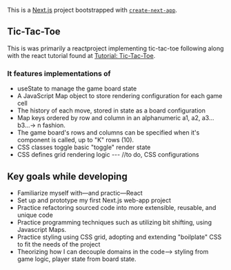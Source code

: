 This is a [Next.js](https://nextjs.org) project bootstrapped with [`create-next-app`](https://nextjs.org/docs/app/api-reference/cli/create-next-app).

## Tic-Tac-Toe

This is was primarily a reactproject implementing tic-tac-toe following along with the react tutorial found at [Tutorial: Tic-Tac-Toe](https://react.dev/learn/tutorial-tic-tac-toe#setup-for-the-tutorial).

### It features implementations of
- useState to manage the game board state
- A JavaScript Map object to store rendering configuration for each game cell
- The history of each move, stored in state as a board configuration
- Map keys ordered by row and column in an alphanumeric a1, a2, a3... b3...-> n fashion.
- The game board's rows and columns can be specified when it's component is called, up to "K" rows (10).
- CSS classes toggle basic "toggle" render state
- CSS defines grid rendering logic --- //to do, CSS configurations


## Key goals while developing
- Familiarize myself with—and practic—React
- Set up and prototype my first Next.js web-app project
- Practice refactoring sourced code into more extensible, reusable, and unique code
- Practice programming techniques such as utilizing bit shifting, using Javascript Maps.
- Practice styling using CSS grid, adopting and extending "boilplate" CSS to fit the needs of the project
- Theorizing how I can decouple domains in the code--> styling from game logic, player state from board state.





